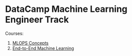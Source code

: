 # DataCamp Machine Learning Engineer Track

Courses:
1. [MLOPS Concepts](/1-MLOps%20Concepts.md)
2. [End-to-End Machine Learning](/2-End-to-End%20Machine%20Learning.md)